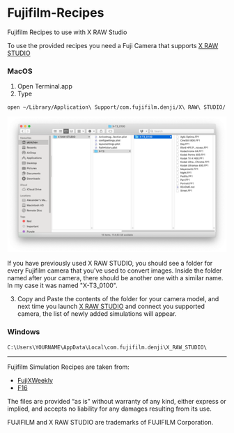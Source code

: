 # Fujifilm-Recipes

Fujifilm Recipes to use with X RAW Studio

To use the provided recipes you need a Fuji Camera that supports [X RAW STUDIO](https://fujifilm-x.com/en-us/stories/fujifilm-x-raw-studio-features-users-guide/)

### MacOS 

1. Open Terminal.app
2. Type
```Shell
open ~/Library/Application\ Support/com.fujifilm.denji/X\ RAW\ STUDIO/
```
![Recipes Location](https://github.com/akirichev/fujifilm-recipes/blob/gh-pages/images/recipes-location.png?raw=true)

If you have previously used X RAW STUDIO, you should see a folder for every Fujifilm camera that you've used to convert images. Inside the folder named after your camera, there should be another one with a similar name. In my case it was named "X-T3_0100". 

3. Copy and Paste the contents of the folder for your camera model, and next time you launch [X RAW STUDIO](https://fujifilm-x.com/en-us/stories/fujifilm-x-raw-studio-features-users-guide/) and connect you supported camera, the list of newly added simulations will appear.

### Windows

```
C:\Users\YOURNAME\AppData\Local\com.fujifilm.denji\X_RAW_STUDIO\
```

---

Fujifilm Simulation Recipes are taken from:
- [FujiXWeekly](http://fujixweekly.com/)
- [F16](https://www.f16.click)

The files are provided  “as is” without warranty of any kind, either express or implied, and accepts no liability for any damages resulting from its use.

FUJIFILM and X RAW STUDIO are trademarks of FUJIFILM Corporation.
